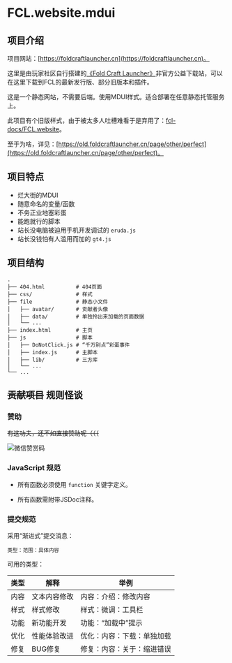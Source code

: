 # FCL.website.mdui

## 项目介绍

项目网站：[https://foldcraftlauncher.cn](https://foldcraftlauncher.cn)。

这里是由玩家社区自行搭建的[《Fold Craft Launcher》](https://github.com/FCL-Team/FoldCraftLauncher)非官方公益下载站，可以在这里下载到FCL的最新发行版、部分旧版本和插件。

这是一个静态网站，不需要后端。使用MDUI样式。适合部署在任意静态托管服务上。

此项目有个旧版样式，由于被太多人吐槽难看于是弃用了：[fcl-docs/FCL.website](https://github.com/fcl-docs/FCL.website)。

至于为啥，详见：[https://old.foldcraftlauncher.cn/page/other/perfect](https://old.foldcraftlauncher.cn/page/other/perfect)。

## 项目特点

- 烂大街的MDUI
- 随意命名的变量/函数
- 不务正业地塞彩蛋
- 能跑就行的脚本
- 站长没电脑被迫用手机开发调试的 `eruda.js`
- 站长没钱怕有人滥用而加的 `gt4.js`

## 项目结构

```
.
├── 404.html          # 404页面
├── css/              # 样式
├── file              # 静态小文件
│   ├── avatar/       # 贡献者头像
│   ├── data/         # 单独拎出来加载的页面数据
│   └── ...
├── index.html        # 主页
├── js                # 脚本
│   ├── DoNotClick.js # “千万别点”彩蛋事件
│   ├── index.js      # 主脚本
│   ├── lib/          # 三方库
│   └── ...
└── ...
```

## ~~贡献项目~~ 规则怪谈

### 赞助

~~有这功夫，还不如直接赞助呢（（（~~

![微信赞赏码](/file/picture/微信赞赏码.png)

### JavaScript 规范

- 所有函数必须使用 `function` 关键字定义。

- 所有函数需附带JSDoc注释。

### 提交规范

采用“渐进式”提交消息：

```
类型：范围：具体内容
```

可用的类型：

| 类型 | 解释 | 举例 |
| --- | --- | --- |
| 内容 | 文本内容修改 | 内容：介绍：修改内容 |
| 样式 | 样式修改 | 样式：微调：工具栏 |
| 功能 | 新功能开发 | 功能：“加载中”提示 |
| 优化 | 性能体验改进 | 优化：内容：下载：单独加载 |
| 修复 | BUG修复 | 修复：内容：关于：缩进错误 |